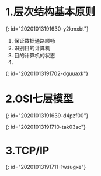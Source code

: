 # 1.层次结构基本原则
{: id="20201013191630-y2kmxbt"}

1. 保证数据通路顺畅
2. 识别目的计算机
3. 目的计算机的状态
4.
{: id="20201013191702-dguuaxk"}

# 2.OSI七层模型
{: id="20201013191639-d4pzf00"}

{: id="20201013191710-tak03sc"}

# 3.TCP/IP
{: id="20201013191711-1wsugxe"}
